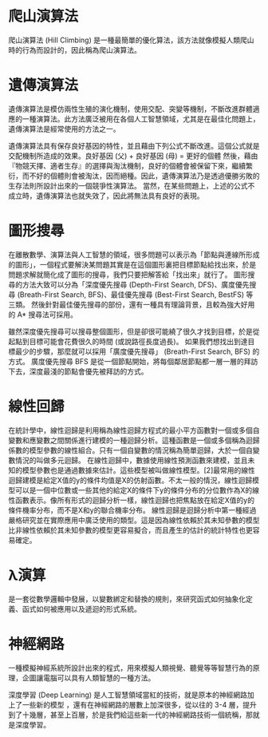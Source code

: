 <!DOCTYPE html>
<html>

<body>
<h1>爬山演算法</h1>  
  <p>爬山演算法 (Hill Climbing) 是一種最簡單的優化算法，該方法就像模擬人類爬山時的行為而設計的，因此稱為爬山演算法。</p>
 <h1>遺傳演算法</h1>
  <p>遺傳演算法是模仿兩性生殖的演化機制，使用交配、突變等機制，不斷改進群體適應的一種演算法。此方法廣泛被用在各個人工智慧領域，尤其是在最佳化問題上，遺傳演算法是經常使用的方法之一。<p>
  <p>遺傳演算法具有保存良好基因的特性，並且藉由下列公式不斷改進。這個公式就是交配機制所造成的效果。良好基因 (父) + 良好基因 (母) = 更好的個體
然後，藉由『物競天擇、適者生存』的選擇與淘汰機制，良好的個體會被保留下來，繼續繁衍，而不好的個體則會被淘汰，因而絕種。因此，遺傳演算法乃是透過優勝劣敗的生存法則所設計出來的一個競爭性演算法。
當然，在某些問題上，上述的公式不成立時，遺傳演算法也就失效了，因此將無法具有良好的表現。</p>
  <h1>圖形搜尋</h1>
  <p>在離散數學、演算法與人工智慧的領域，很多問題可以表示為「節點與連線所形成的圖形」，一個程式要解決某問題其實是在這個圖形裏把目標節點給找出來，於是問題求解就簡化成了圖形的搜尋，我們只要把解答給「找出來」就行了。
圖形搜尋的方法大致可以分為「深度優先搜尋 (Depth-First Search, DFS)、廣度優先搜尋 (Breath-First Search, BFS)、最佳優先搜尋 (Best-First Search, BestFS) 等三類。
然後針對最佳優先搜尋的部份，還有一種具有理論背景，且較為強大好用的 A* 搜尋法可採用。</p>
  <p>雖然深度優先搜尋可以搜尋整個圖形，但是卻很可能繞了很久才找到目標，於是從起點到目標可能會花費很久的時間 (或說路徑長度過長)。
如果我們想找出到達目標最少的步驟，那麼就可以採用「廣度優先搜尋」 (Breath-First Search, BFS) 的方式。
廣度優先搜尋 BFS 是從一個節點開始，將每個鄰居節點都一層一層的拜訪下去，深度最淺的節點會優先被拜訪的方式。</p>
  <h1>線性回歸</h1>
  <p>在統計學中，線性迴歸是利用稱為線性迴歸方程式的最小平方函數對一個或多個自變數和應變數之間關係進行建模的一種迴歸分析。這種函數是一個或多個稱為迴歸係數的模型參數的線性組合。只有一個自變數的情況稱為簡單迴歸，大於一個自變數情況的叫做多元迴歸。
在線性迴歸中，數據使用線性預測函數來建模，並且未知的模型參數也是通過數據來估計。這些模型被叫做線性模型。[2]最常用的線性迴歸建模是給定X值的y的條件均值是X的仿射函數。不太一般的情況，線性迴歸模型可以是一個中位數或一些其他的給定X的條件下y的條件分布的分位數作為X的線性函數表示。像所有形式的迴歸分析一樣，線性迴歸也把焦點放在給定X值的y的條件機率分布，而不是X和y的聯合機率分布。
線性迴歸是迴歸分析中第一種經過嚴格研究並在實際應用中廣泛使用的類型。這是因為線性依賴於其未知參數的模型比非線性依賴於其未知參數的模型更容易擬合，而且產生的估計的統計特性也更容易確定。</p>
  <h1>λ演算</h1>
  <p>是一套從數學邏輯中發展，以變數綁定和替換的規則，來研究函式如何抽象化定義、函式如何被應用以及遞迴的形式系統。</p>
  
  <h1>神經網路</h1>
  <p>一種模擬神經系統所設計出來的程式，用來模擬人類視覺、聽覺等等智慧行為的原理，企圖讓電腦可以具有人類智慧的一種方法。</p>
  <p>深度學習 (Deep Learning) 是人工智慧領域當紅的技術，就是原本的神經網路加上了一些新的模型 ，還有在神經網路的層數上加深很多，從以往的 3-4 層，提升到了十幾層，甚至上百層，於是我們給這些新一代的神經網路技術一個統稱，那就是深度學習。</p>
  
  
  
  
  
  
  
  
  
  
  
  
  
  
  
  </body>
</html>
